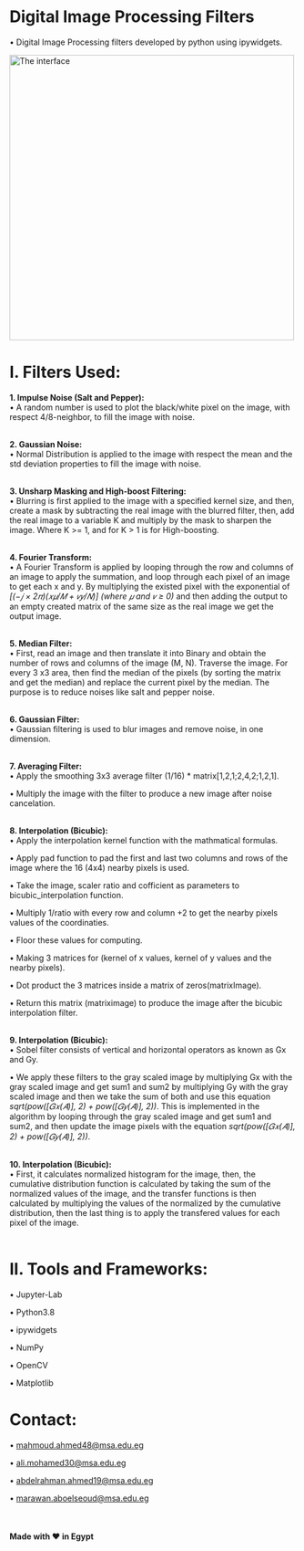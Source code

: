 # Digital Image Processing Filters

• Digital Image Processing filters developed by python using ipywidgets.

<img width="500" alt="The interface" src="https://user-images.githubusercontent.com/66283081/154514169-77594127-90f8-4bd8-b3c7-9817ba655575.png">



# I. Filters Used:
**1. Impulse Noise (Salt and Pepper):**<br/>
• A random number is used to plot the black/white pixel on the image, with respect 4/8-neighbor, to fill the image with noise.<br/><br/>


**2. Gaussian Noise:**<br/>
• Normal Distribution is applied to the image with respect the mean and the std deviation properties to fill the image with noise.<br/><br/>


**3. Unsharp Masking and High-boost Filtering:**<br/>
• Blurring is first applied to the image with a specified kernel size, and then, create a mask by subtracting the real image with the blurred filter, then, add the real image to a variable K and multiply by the mask to sharpen the image. Where K >= 1, and for K > 1 is for High-boosting.<br/><br/>


**4. Fourier Transform:**<br/>
• A Fourier Transform is applied by looping through the row and columns of an image to apply the summation, and loop through each pixel of an image to get each x and y. By multiplying the existed pixel with the exponential of *[(−𝑗 × 2𝜋)(𝑥𝜇/𝑀 + 𝑣𝑦/𝑁)] (where 𝜇 and 𝑣 ≥ 0)* and then adding the output to an empty created matrix of the same size as the real image we get the output image.<br/><br/>


**5. Median Filter:**<br/>
• First, read an image and then translate it into Binary and obtain the number of rows and columns of the image (M, N). Traverse the image. For every 3 x3 area, then find the median of the pixels (by sorting the matrix and get the median) and replace the current pixel by the median. The purpose is to reduce noises like salt and pepper noise.<br/><br/>


**6. Gaussian Filter:**<br/>
• Gaussian filtering is used to blur images and remove noise, in one dimension.<br/><br/>


**7. Averaging Filter:**<br/>
• Apply the smoothing 3x3 average filter (1/16) * matrix[1,2,1;2,4,2;1,2,1].

• Multiply the image with the filter to produce a new image after noise cancelation.<br/><br/>


**8. Interpolation (Bicubic):**<br/>
• Apply the interpolation kernel function with the mathmatical formulas.

• Apply pad function to pad the first and last two columns and rows of the image where the 16 (4x4) nearby pixels is used.

• Take the image, scaler ratio and cofficient as parameters to bicubic_interpolation function.

• Multiply 1/ratio with every row and column +2 to get the nearby pixels values of the coordinaties.

• Floor these values for computing.

• Making 3 matrices for (kernel of x values, kernel of y values and the nearby pixels).

• Dot product the 3 matrices inside a matrix of zeros(matrixImage).

• Return this matrix (matriximage) to produce the image after the bicubic interpolation filter.<br/><br/>


**9. Interpolation (Bicubic):**<br/>
• Sobel filter consists of vertical and horizontal operators as known as Gx and Gy.

• We apply these filters to the gray scaled image by multiplying Gx with the gray scaled image and get sum1 and sum2 by multiplying Gy with the gray scaled image and then we take the sum of both and use this equation *sqrt(pow([𝐺𝑥(𝐴)], 2) + pow([𝐺𝑦(𝐴)], 2))*. This is implemented in the algorithm by looping through the gray scaled image and get sum1 and sum2, and then update the image pixels with the equation *sqrt(pow([𝐺𝑥(𝐴)], 2) + pow([𝐺𝑦(𝐴)], 2))*.<br/><br/>


**10. Interpolation (Bicubic):**<br/>
• First, it calculates normalized histogram for the image, then, the cumulative distribution function is calculated by taking the sum of the normalized values of the image, and the transfer functions is then calculated by multiplying the values of the normalized by the cumulative distribution, then the last thing is to apply the transfered values for each pixel of the image.<br/><br/>



# II. Tools and Frameworks:

• Jupyter-Lab

• Python3.8

• ipywidgets

• NumPy

• OpenCV

• Matplotlib

# Contact:
• mahmoud.ahmed48@msa.edu.eg

• ali.mohamed30@msa.edu.eg

• abdelrahman.ahmed19@msa.edu.eg

• marawan.aboelseoud@msa.edu.eg

<br/>

#### Made with :heart: in Egypt

